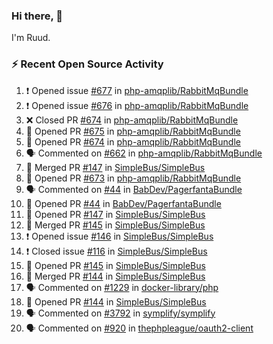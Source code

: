 ### Hi there, 👋

I'm Ruud.
 
### :zap: Recent Open Source Activity

<!--START_SECTION:activity-->
1. ❗️ Opened issue [#677](https://github.com/php-amqplib/RabbitMqBundle/issues/677) in [php-amqplib/RabbitMqBundle](https://github.com/php-amqplib/RabbitMqBundle)
2. ❗️ Opened issue [#676](https://github.com/php-amqplib/RabbitMqBundle/issues/676) in [php-amqplib/RabbitMqBundle](https://github.com/php-amqplib/RabbitMqBundle)
3. ❌ Closed PR [#674](https://github.com/php-amqplib/RabbitMqBundle/pull/674) in [php-amqplib/RabbitMqBundle](https://github.com/php-amqplib/RabbitMqBundle)
4. 💪 Opened PR [#675](https://github.com/php-amqplib/RabbitMqBundle/pull/675) in [php-amqplib/RabbitMqBundle](https://github.com/php-amqplib/RabbitMqBundle)
5. 💪 Opened PR [#674](https://github.com/php-amqplib/RabbitMqBundle/pull/674) in [php-amqplib/RabbitMqBundle](https://github.com/php-amqplib/RabbitMqBundle)
6. 🗣 Commented on [#662](https://github.com/php-amqplib/RabbitMqBundle/issues/662) in [php-amqplib/RabbitMqBundle](https://github.com/php-amqplib/RabbitMqBundle)
7. 🎉 Merged PR [#147](https://github.com/SimpleBus/SimpleBus/pull/147) in [SimpleBus/SimpleBus](https://github.com/SimpleBus/SimpleBus)
8. 💪 Opened PR [#673](https://github.com/php-amqplib/RabbitMqBundle/pull/673) in [php-amqplib/RabbitMqBundle](https://github.com/php-amqplib/RabbitMqBundle)
9. 🗣 Commented on [#44](https://github.com/BabDev/PagerfantaBundle/issues/44) in [BabDev/PagerfantaBundle](https://github.com/BabDev/PagerfantaBundle)
10. 💪 Opened PR [#44](https://github.com/BabDev/PagerfantaBundle/pull/44) in [BabDev/PagerfantaBundle](https://github.com/BabDev/PagerfantaBundle)
11. 💪 Opened PR [#147](https://github.com/SimpleBus/SimpleBus/pull/147) in [SimpleBus/SimpleBus](https://github.com/SimpleBus/SimpleBus)
12. 🎉 Merged PR [#145](https://github.com/SimpleBus/SimpleBus/pull/145) in [SimpleBus/SimpleBus](https://github.com/SimpleBus/SimpleBus)
13. ❗️ Opened issue [#146](https://github.com/SimpleBus/SimpleBus/issues/146) in [SimpleBus/SimpleBus](https://github.com/SimpleBus/SimpleBus)
14. ❗️ Closed issue [#116](https://github.com/SimpleBus/SimpleBus/issues/116) in [SimpleBus/SimpleBus](https://github.com/SimpleBus/SimpleBus)
15. 💪 Opened PR [#145](https://github.com/SimpleBus/SimpleBus/pull/145) in [SimpleBus/SimpleBus](https://github.com/SimpleBus/SimpleBus)
16. 🎉 Merged PR [#144](https://github.com/SimpleBus/SimpleBus/pull/144) in [SimpleBus/SimpleBus](https://github.com/SimpleBus/SimpleBus)
17. 🗣 Commented on [#1229](https://github.com/docker-library/php/issues/1229) in [docker-library/php](https://github.com/docker-library/php)
18. 💪 Opened PR [#144](https://github.com/SimpleBus/SimpleBus/pull/144) in [SimpleBus/SimpleBus](https://github.com/SimpleBus/SimpleBus)
19. 🗣 Commented on [#3792](https://github.com/symplify/symplify/issues/3792) in [symplify/symplify](https://github.com/symplify/symplify)
20. 🗣 Commented on [#920](https://github.com/thephpleague/oauth2-client/issues/920) in [thephpleague/oauth2-client](https://github.com/thephpleague/oauth2-client)
<!--END_SECTION:activity-->
